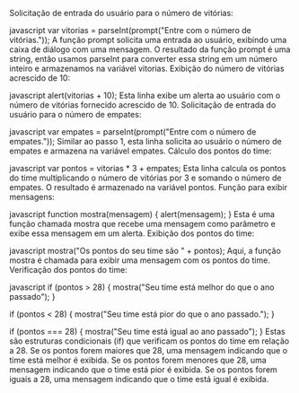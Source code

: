 Solicitação de entrada do usuário para o número de vitórias:

javascript
var vitorias = parseInt(prompt("Entre com o número de vitórias."));
A função prompt solicita uma entrada ao usuário, exibindo uma caixa de diálogo com uma mensagem.
O resultado da função prompt é uma string, então usamos parseInt para converter essa string em um número inteiro e armazenamos na variável vitorias.
Exibição do número de vitórias acrescido de 10:

javascript
alert(vitorias + 10);
Esta linha exibe um alerta ao usuário com o número de vitórias fornecido acrescido de 10.
Solicitação de entrada do usuário para o número de empates:

javascript
var empates = parseInt(prompt("Entre com o número de empates."));
Similar ao passo 1, esta linha solicita ao usuário o número de empates e armazena na variável empates.
Cálculo dos pontos do time:

javascript
var pontos = vitorias * 3 + empates;
Esta linha calcula os pontos do time multiplicando o número de vitórias por 3 e somando o número de empates. O resultado é armazenado na variável pontos.
Função para exibir mensagens:

javascript
function mostra(mensagem) {
  alert(mensagem);
}
Esta é uma função chamada mostra que recebe uma mensagem como parâmetro e exibe essa mensagem em um alerta.
Exibição dos pontos do time:

javascript
mostra("Os pontos do seu time são " + pontos);
Aqui, a função mostra é chamada para exibir uma mensagem com os pontos do time.
Verificação dos pontos do time:

javascript
if (pontos > 28) {
  mostra("Seu time está melhor do que o ano passado");
}

if (pontos < 28) {
  mostra("Seu time está pior do que o ano passado.");
}

if (pontos === 28) {
  mostra("Seu time está igual ao ano passado");
}
Estas são estruturas condicionais (if) que verificam os pontos do time em relação a 28.
Se os pontos forem maiores que 28, uma mensagem indicando que o time está melhor é exibida.
Se os pontos forem menores que 28, uma mensagem indicando que o time está pior é exibida.
Se os pontos forem iguais a 28, uma mensagem indicando que o time está igual é exibida.
